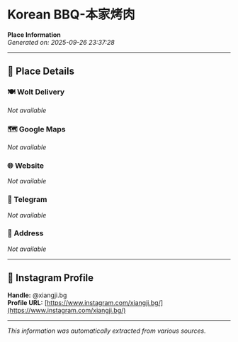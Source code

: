 # Korean BBQ-本家烤肉

**Place Information**  
*Generated on: 2025-09-26 23:37:28*

---

## 📍 Place Details

### 🍽️ Wolt Delivery
*Not available*

### 🗺️ Google Maps
*Not available*

### 🌐 Website
*Not available*

### 📱 Telegram
*Not available*

### 📍 Address
*Not available*

---

## 🔗 Instagram Profile

**Handle:** @xiangji.bg  
**Profile URL:** [https://www.instagram.com/xiangji.bg/](https://www.instagram.com/xiangji.bg/)

---

*This information was automatically extracted from various sources.*
